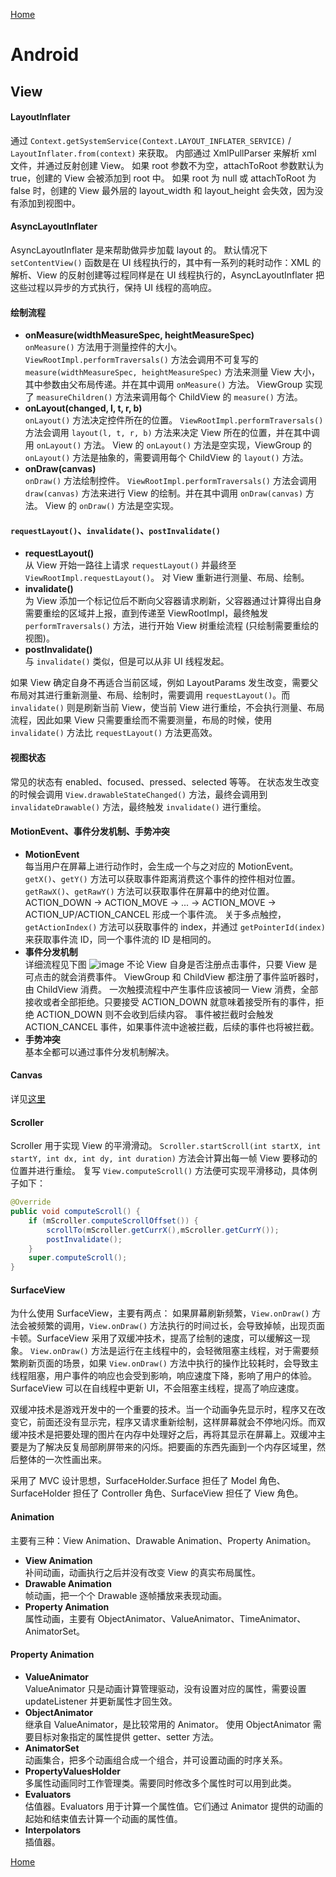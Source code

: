[Home](../../README.md)

# Android

## View

#### LayoutInflater
通过 `Context.getSystemService(Context.LAYOUT_INFLATER_SERVICE)` / `LayoutInflater.from(context)` 来获取。
内部通过 XmlPullParser 来解析 xml 文件，并通过反射创建 View。
如果 root 参数不为空，attachToRoot 参数默认为 true，创建的 View 会被添加到 root 中。
如果 root 为 null 或 attachToRoot 为 false 时，创建的 View 最外层的 layout_width 和 layout_height 会失效，因为没有添加到视图中。

#### AsyncLayoutInflater
AsyncLayoutInflater 是来帮助做异步加载 layout 的。
默认情况下 `setContentView()` 函数是在 UI 线程执行的，其中有一系列的耗时动作：XML 的解析、View 的反射创建等过程同样是在 UI 线程执行的，AsyncLayoutInflater 把这些过程以异步的方式执行，保持 UI 线程的高响应。

#### 绘制流程

- **onMeasure(widthMeasureSpec, heightMeasureSpec)**<br>
`onMeasure()` 方法用于测量控件的大小。
`ViewRootImpl.performTraversals()` 方法会调用不可复写的 `measure(widthMeasureSpec, heightMeasureSpec)` 方法来测量 View 大小，其中参数由父布局传递。并在其中调用 `onMeasure()` 方法。
ViewGroup 实现了 `measureChildren()` 方法来调用每个 ChildView 的 `measure()` 方法。
- **onLayout(changed, l, t, r, b)**<br>
`onLayout()` 方法决定控件所在的位置。
`ViewRootImpl.performTraversals()` 方法会调用 `layout(l, t, r, b)` 方法来决定 View 所在的位置，并在其中调用 `onLayout()` 方法。
View 的 `onLayout()` 方法是空实现，ViewGroup 的 `onLayout()` 方法是抽象的，需要调用每个 ChildView 的 `layout()` 方法。
- **onDraw(canvas)**<br>
`onDraw()` 方法绘制控件。
`ViewRootImpl.performTraversals()` 方法会调用 `draw(canvas)` 方法来进行 View 的绘制。并在其中调用 `onDraw(canvas)` 方法。
View 的 `onDraw()` 方法是空实现。

#### `requestLayout()`、`invalidate()`、`postInvalidate()`

- **requestLayout()**<br>
从 View 开始一路往上请求 `requestLayout()` 并最终至 `ViewRootImpl.requestLayout()`。
对 View 重新进行测量、布局、绘制。
- **invalidate()**<br>
为 View 添加一个标记位后不断向父容器请求刷新，父容器通过计算得出自身需要重绘的区域并上报，直到传递至 ViewRootImpl，最终触发 `performTraversals()` 方法，进行开始 View 树重绘流程 (只绘制需要重绘的视图)。
- **postInvalidate()**<br>
与 `invalidate()` 类似，但是可以从非 UI 线程发起。

如果 View 确定自身不再适合当前区域，例如 LayoutParams 发生改变，需要父布局对其进行重新测量、布局、绘制时，需要调用 `requestLayout()`。而 `invalidate()` 则是刷新当前 View，使当前 View 进行重绘，不会执行测量、布局流程，因此如果 View 只需要重绘而不需要测量，布局的时候，使用 `invalidate()` 方法比 `requestLayout()` 方法更高效。

#### 视图状态

常见的状态有 enabled、focused、pressed、selected 等等。
在状态发生改变的时候会调用 `View.drawableStateChanged()` 方法，最终会调用到 `invalidateDrawable()` 方法，最终触发 `invalidate()` 进行重绘。

#### MotionEvent、事件分发机制、手势冲突

- **MotionEvent**<br>
每当用户在屏幕上进行动作时，会生成一个与之对应的 MotionEvent。
`getX()`、`getY()` 方法可以获取事件距离消费这个事件的控件相对位置。
`getRawX()`、`getRawY()` 方法可以获取事件在屏幕中的绝对位置。
ACTION_DOWN → ACTION_MOVE → ... → ACTION_MOVE → ACTION_UP/ACTION_CANCEL 形成一个事件流。
关于多点触控，`getActionIndex()` 方法可以获取事件的 index，并通过 `getPointerId(index)` 来获取事件流 ID，同一个事件流的 ID 是相同的。
- **事件分发机制**<br>
详细流程见下图
![image](http://gityuan.com/images/touch/touch1.jpg)
不论 View 自身是否注册点击事件，只要 View 是可点击的就会消费事件。
ViewGroup 和 ChildView 都注册了事件监听器时，由 ChildView 消费。
一次触摸流程中产生事件应该被同一 View 消费，全部接收或者全部拒绝。只要接受 ACTION_DOWN 就意味着接受所有的事件，拒绝 ACTION_DOWN 则不会收到后续内容。
事件被拦截时会触发 ACTION_CANCEL 事件，如果事件流中途被拦截，后续的事件也将被拦截。
- **手势冲突**<br>
基本全都可以通过事件分发机制解决。

#### Canvas
详见[这里](./Canvas.md)

#### Scroller

Scroller 用于实现 View 的平滑滑动。
`Scroller.startScroll(int startX, int startY, int dx, int dy, int duration)` 方法会计算出每一帧 View 要移动的位置并进行重绘。
复写 `View.computeScroll()` 方法便可实现平滑移动，具体例子如下：
```java
@Override
public void computeScroll() {
    if (mScroller.computeScrollOffset()) {
        scrollTo(mScroller.getCurrX(),mScroller.getCurrY());
        postInvalidate();
    }
    super.computeScroll();
}
```

#### SurfaceView
为什么使用 SurfaceView，主要有两点：
如果屏幕刷新频繁，`View.onDraw()` 方法会被频繁的调用，`View.onDraw()` 方法执行的时间过长，会导致掉帧，出现页面卡顿。SurfaceView 采用了双缓冲技术，提高了绘制的速度，可以缓解这一现象。
`View.onDraw()` 方法是运行在主线程中的，会轻微阻塞主线程，对于需要频繁刷新页面的场景，如果 `View.onDraw()` 方法中执行的操作比较耗时，会导致主线程阻塞，用户事件的响应也会受到影响，响应速度下降，影响了用户的体验。SurfaceView 可以在自线程中更新 UI，不会阻塞主线程，提高了响应速度。

双缓冲技术是游戏开发中的一个重要的技术。当一个动画争先显示时，程序又在改变它，前面还没有显示完，程序又请求重新绘制，这样屏幕就会不停地闪烁。而双缓冲技术是把要处理的图片在内存中处理好之后，再将其显示在屏幕上。双缓冲主要是为了解决反复局部刷屏带来的闪烁。把要画的东西先画到一个内存区域里，然后整体的一次性画出来。

采用了 MVC 设计思想，SurfaceHolder.Surface 担任了 Model 角色、SurfaceHolder 担任了 Controller 角色、SurfaceView 担任了 View 角色。

#### Animation
主要有三种：View Animation、Drawable Animation、Property Animation。
- **View Animation**<br>
补间动画，动画执行之后并没有改变 View 的真实布局属性。
- **Drawable Animation**<br>
帧动画，把一个个 Drawable 逐帧播放来表现动画。
- **Property Animation**<br>
属性动画，主要有 ObjectAnimator、ValueAnimator、TimeAnimator、AnimatorSet。

#### Property Animation
- **ValueAnimator**<br>
ValueAnimator 只是动画计算管理驱动，没有设置对应的属性，需要设置 updateListener 并更新属性才回生效。
- **ObjectAnimator**<br>
继承自 ValueAnimator，是比较常用的 Animator。
使用 ObjectAnimator 需要目标对象指定的属性提供 getter、setter 方法。
- **AnimatorSet**<br>
动画集合，把多个动画组合成一个组合，并可设置动画的时序关系。
- **PropertyValuesHolder**<br>
多属性动画同时工作管理类。需要同时修改多个属性时可以用到此类。
- **Evaluators**<br>
估值器。Evaluators 用于计算一个属性值。它们通过 Animator 提供的动画的起始和结束值去计算一个动画的属性值。
- **Interpolators**<br>
插值器。

[Home](../../README.md)